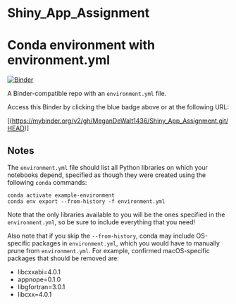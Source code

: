 # Shiny_App_Assignment
# Conda environment with environment.yml

[![Binder](http://mybinder.org/badge_logo.svg)](https://mybinder.org/v2/gh/MeganDeWalt1436/Shiny_App_Assignment.git/HEAD)

A Binder-compatible repo with an `environment.yml` file.

Access this Binder by clicking the blue badge above or at the following URL:

[(https://mybinder.org/v2/gh/MeganDeWalt1436/Shiny_App_Assignment.git/HEAD)]
## Notes
The `environment.yml` file should list all Python libraries on which your notebooks
depend, specified as though they were created using the following `conda` commands:

```
conda activate example-environment
conda env export --from-history -f environment.yml
```

Note that the only libraries available to you will be the ones specified in
the `environment.yml`, so be sure to include everything that you need! 

Also note that if you skip the `--from-history`, conda may include OS-specific
packages in `environment.yml`, which you would have to manually prune from
`environment.yml`.  For example, confirmed macOS-specific packages that should
be removed are:

* libcxxabi=4.0.1
* appnope=0.1.0
* libgfortran=3.0.1
* libcxx=4.0.1
